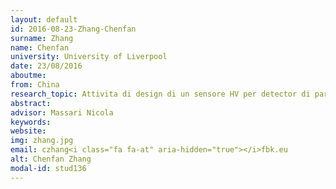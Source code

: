 ```yaml
---
layout: default 
id: 2016-08-23-Zhang-Chenfan
surname: Zhang
name: Chenfan
university: University of Liverpool
date: 23/08/2016
aboutme: 
from: China
research_topic: Attivita di design di un sensore HV per detector di particelle
abstract: 
advisor: Massari Nicola
keywords: 
website: 
img: zhang.jpg
email: czhang<i class="fa fa-at" aria-hidden="true"></i>fbk.eu
alt: Chenfan Zhang
modal-id: stud136
---
```

